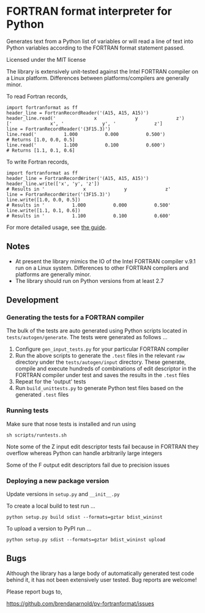 # FORTRAN format interpreter for Python

Generates text from a Python list of variables or will read a line of text into Python variables according  to the FORTRAN format statement passed.

Licensed under the MIT license

The library is extensively unit-tested against the Intel FORTRAN compiler on a Linux platform. Differences between platforms/compilers are generally minor.

To read Fortran records,

```
import fortranformat as ff
header_line = FortranRecordReader('(A15, A15, A15)')
header_line.read('              x              y              z')
['              x', '              y', '              z']
line = FortranRecordReader('(3F15.3)')
line.read('          1.000          0.000          0.500')
# Returns [1.0, 0.0, 0.5]
line.read('          1.100          0.100          0.600')
# Returns [1.1, 0.1, 0.6]
```

To write Fortran records,

```
import fortranformat as ff
header_line = FortranRecordWriter('(A15, A15, A15)')
header_line.write(['x', 'y', 'z'])
# Results in '              x              y              z'
line = FortranRecordWriter('(3F15.3)')
line.write([1.0, 0.0, 0.5])
# Results in '          1.000          0.000          0.500'
line.write([1.1, 0.1, 0.6])
# Results in '          1.100          0.100          0.600'
```

For more detailed usage, see [the guide](https://github.com/brendanarnold/py-fortranformat/blob/master/docs/wiki/guide.md).

## Notes

 * At present the library mimics the IO of the Intel FORTRAN compiler
   v.9.1 run on a Linux system. Differences to other FORTRAN compilers
   and platforms are generally minor.
 * The library should run on Python versions from at least 2.7


## Development

### Generating the tests for a FORTRAN compiler

The bulk of the tests are auto generated using Python scripts located in `tests/autogen/generate`. The tests were generated as follows ...

  1. Configure `gen_input_tests.py` for your particular FORTRAN compiler
  2. Run the above scripts to generate the `.test` files in the relevant `raw` directory under the `tests/autogen/input` directory. These generate, compile and execute hundreds of combinations of edit descriptor in the FORTRAN compiler under test and saves the results in the `.test` files
  3. Repeat for the 'output' tests
  4. Run `build_unittests.py` to generate Python test files based on the generated `.test` files

### Running tests

Make sure that nose tests is installed and run using

`sh scripts/runtests.sh`

Note some of the Z input edit descriptor tests fail because in FORTRAN they overflow whereas Python can handle arbitrarily large integers

Some of the F output edit descriptors fail due to precision issues

### Deploying a new package version

Update versions in `setup.py` and `__init__.py`

To create a local build to test run ...

`python setup.py build sdist --formats=gztar bdist_wininst`

To upload a version to PyPI run ...

`python setup.py sdist --formats=gztar bdist_wininst upload`

## Bugs

Although the library has a large body of automatically generated test
code behind it, it has not been extensively user tested. Bug reports are
welcome!

Please report bugs to,

https://github.com/brendanarnold/py-fortranformat/issues



